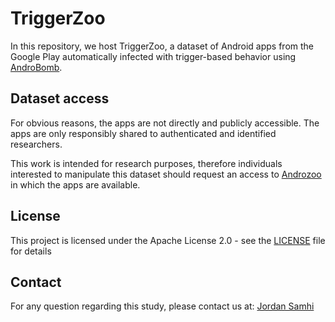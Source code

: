 # TriggerZoo

In this repository, we host TriggerZoo, a dataset of Android apps from the Google Play automatically infected with trigger-based behavior using [AndroBomb](https://github.com/JordanSamhi/AndroBomb).

## Dataset access

For obvious reasons, the apps are not directly and publicly accessible.
The apps are only responsibly shared to authenticated and identified researchers.

This work is intended for research purposes, therefore individuals interested to manipulate this dataset should request an access to [Androzoo](https://androzoo.uni.lu) in which the apps are available.

## License

This project is licensed under the Apache License 2.0 - see the [LICENSE](LICENSE) file for details

## Contact

For any question regarding this study, please contact us at:
[Jordan Samhi](mailto:jordan.samhi@uni.lu)
